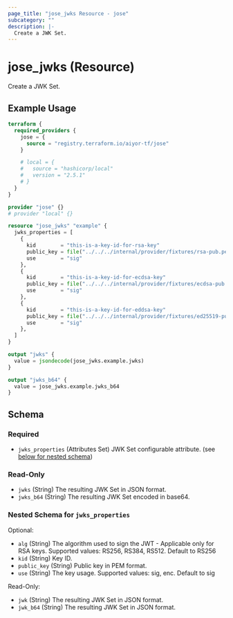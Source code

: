 ```yaml
---
page_title: "jose_jwks Resource - jose"
subcategory: ""
description: |-
  Create a JWK Set.
---
```


# jose_jwks (Resource)

Create a JWK Set.


## Example Usage

```terraform
terraform {
  required_providers {
    jose = {
      source = "registry.terraform.io/aiyor-tf/jose"
    }

    # local = {
    #   source = "hashicorp/local"
    #   version = "2.5.1"
    # }
  }
}

provider "jose" {}
# provider "local" {}

resource "jose_jwks" "example" {
  jwks_properties = [
    {
      kid        = "this-is-a-key-id-for-rsa-key"
      public_key = file("../../../internal/provider/fixtures/rsa-pub.pem")
      use        = "sig"
    },
    {
      kid        = "this-is-a-key-id-for-ecdsa-key"
      public_key = file("../../../internal/provider/fixtures/ecdsa-pub.pem")
      use        = "sig"
    },
    {
      kid        = "this-is-a-key-id-for-eddsa-key"
      public_key = file("../../../internal/provider/fixtures/ed25519-pub.pem")
      use        = "sig"
    },
  ]
}

output "jwks" {
  value = jsondecode(jose_jwks.example.jwks)
}

output "jwks_b64" {
  value = jose_jwks.example.jwks_b64
}
```

<!-- schema generated by tfplugindocs -->
## Schema

### Required

- `jwks_properties` (Attributes Set) JWK Set configurable attribute. (see [below for nested schema](#nestedatt--jwks_properties))

### Read-Only

- `jwks` (String) The resulting JWK Set in JSON format.
- `jwks_b64` (String) The resulting JWK Set encoded in base64.

<a id="nestedatt--jwks_properties"></a>
### Nested Schema for `jwks_properties`

Optional:

- `alg` (String) The algorithm used to sign the JWT - Applicable only for RSA keys. Supported values: RS256, RS384, RS512. Default to RS256
- `kid` (String) Key ID.
- `public_key` (String) Public key in PEM format.
- `use` (String) The key usage. Supported values: sig, enc. Default to sig

Read-Only:

- `jwk` (String) The resulting JWK Set in JSON format.
- `jwk_b64` (String) The resulting JWK Set in JSON format.